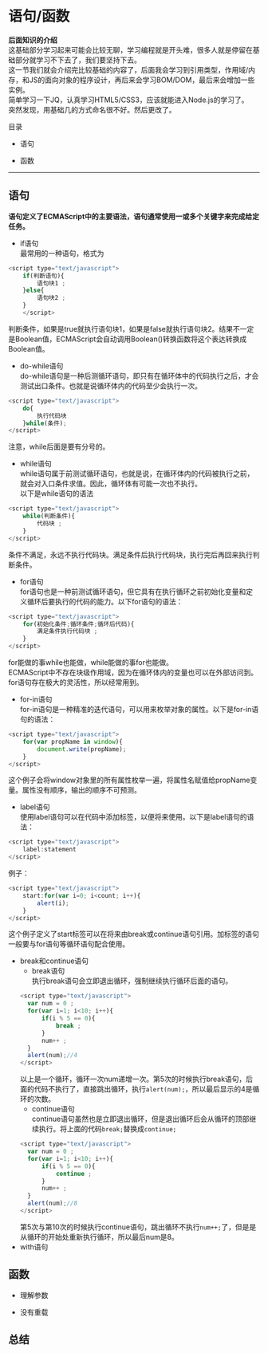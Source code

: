 # 语句/函数
**后面知识的介绍**  
这基础部分学习起来可能会比较无聊，学习编程就是开头难，很多人就是停留在基础部分就学习不下去了，我们要坚持下去。  
这一节我们就会介绍完比较基础的内容了，后面我会学习到引用类型，作用域/内存，和JS的面向对象的程序设计，再后来会学习BOM/DOM，最后来会增加一些实例。  
简单学习一下JQ，认真学习HTML5/CSS3，应该就能进入Node.js的学习了。  
突然发现，用基础几的方式命名很不好。然后更改了。  


目录
  - 语句  

  - 函数

---
## 语句  
**语句定义了ECMAScript中的主要语法，语句通常使用一或多个关键字来完成给定任务。**  
- if语句  
最常用的一种语句，格式为  
```javascript
<script type="text/javascript">
	if(判断语句){
		语句块1 ;
	}else{
		语句块2 ;
	}
	</script>
```
判断条件，如果是true就执行语句块1，如果是false就执行语句块2。结果不一定是Boolean值，ECMAScript会自动调用Boolean()转换函数将这个表达转换成Boolean值。  
- do-while语句  
do-while语句是一种后测循环语句，即只有在循环体中的代码执行之后，才会测试出口条件。也就是说循环体内的代码至少会执行一次。  
```javascript
<script type="text/javascript">
	do{
		执行代码块
	}while(条件);
</script>
```
注意，while后面是要有分号的。  
- while语句  
while语句属于前测试循环语句，也就是说，在循环体内的代码被执行之前，就会对入口条件求值。因此，循环体有可能一次也不执行。  
以下是while语句的语法  
```javascript
<script type="text/javascript">
	while(判断条件){
		代码块 ;
	}
</script>
```
条件不满足，永远不执行代码块。满足条件后执行代码块，执行完后再回来执行判断条件。  
- for语句  
for语句也是一种前测试循环语句，但它具有在执行循环之前初始化变量和定义循环后要执行的代码的能力。以下for语句的语法：  
```javascript
<script type="text/javascript">
	for(初始化条件;循环条件;循环后代码){
		满足条件执行代码块 ;
	}	
</script>
```
for能做的事while也能做，while能做的事for也能做。  
ECMAScript中不存在块级作用域，因为在循环体内的变量也可以在外部访问到。  
for语句存在极大的灵活性，所以经常用到。  
- for-in语句  
for-in语句是一种精准的迭代语句，可以用来枚举对象的属性。以下是for-in语句的语法：  
```javascript
<script type="text/javascript">
	for(var propName in window){
		document.write(propName);
	}	
</script>
```  
这个例子会将window对象里的所有属性枚举一遍，将属性名赋值给propName变量。属性没有顺序，输出的顺序不可预测。  
- label语句  
使用label语句可以在代码中添加标签，以便将来使用。以下是label语句的语法：  
```javascript
<script type="text/javascript">
	label:statement
</script>
```
例子：
```javascript
<script type="text/javascript">
	start:for(var i=0; i<count; i++){
		alert(i);
	}
</script>
```
这个例子定义了start标签可以在将来由break或continue语句引用。加标签的语句一般要与for语句等循环语句配合使用。  
- break和continue语句  
  - break语句  
    执行break语句会立即退出循环，强制继续执行循环后面的语句。  
  ```javascript
  <script type="text/javascript">
	var num = 0 ;
	for(var i=1; i<10; i++){
		if(i % 5 == 0){
			break ;
		}
		num++ ;
	}
	alert(num);//4
  </script>
  ```
  以上是一个循环，循环一次num递增一次。第5次的时候执行break语句，后面的代码不执行了，直接跳出循环，执行`alert(num);`，所以最后显示的4是循环的次数。   
  - continue语句  
  continue语句虽然也是立即退出循环，但是退出循环后会从循环的顶部继续执行。将上面的代码`break;`替换成`continue;`  
  ```javascript
  <script type="text/javascript">
	var num = 0 ;
	for(var i=1; i<10; i++){
		if(i % 5 == 0){
			continue ;
		}
		num++ ;
	}
	alert(num);//8
  </script>
  ```  
  第5次与第10次的时候执行continue语句，跳出循环不执行`num++;`了，但是是从循环的开始处重新执行循环，所以最后num是8。  
- with语句  



## 函数  


- 理解参数  


- 没有重载  


## 总结